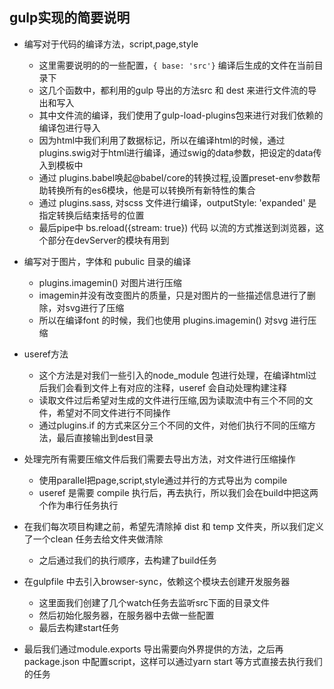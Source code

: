 ## gulp实现的简要说明

- 编写对于代码的编译方法，script,page,style
  - 这里需要说明的的一些配置，`{ base: 'src'}` 编译后生成的文件在当前目录下
  - 这几个函数中，都利用的gulp 导出的方法src 和 dest 来进行文件流的导出和写入
  - 其中文件流的编译，我们使用了gulp-load-plugins包来进行对我们依赖的编译包进行导入
  - 因为html中我们利用了数据标记，所以在编译html的时候，通过plugins.swig对于html进行编译，通过swig的data参数，把设定的data传入到模板中
  - 通过 plugins.babel唤起@babel/core的转换过程,设置preset-env参数帮助转换所有的es6模块，他是可以转换所有新特性的集合
  - 通过 plugins.sass, 对scss 文件进行编译，outputStyle: 'expanded' 是指定转换后结束括号的位置
  - 最后pipe中 bs.reload({stream: true}) 代码 以流的方式推送到浏览器，这个部分在devServer的模块有用到

- 编写对于图片，字体和 pubulic 目录的编译
  - plugins.imagemin() 对图片进行压缩
  - imagemin并没有改变图片的质量，只是对图片的一些描述信息进行了删除，对svg进行了压缩
  - 所以在编译font 的时候，我们也使用 plugins.imagemin() 对svg 进行压缩
- useref方法
  - 这个方法是对我们一些引入的node_module 包进行处理，在编译html过后我们会看到文件上有对应的注释，useref 会自动处理构建注释
  - 读取文件过后希望对生成的文件进行压缩,因为读取流中有三个不同的文件，希望对不同文件进行不同操作
  - 通过plugins.if 的方式来区分三个不同的文件，对他们执行不同的压缩方法，最后直接输出到dest目录
- 处理完所有需要压缩文件后我们需要去导出方法，对文件进行压缩操作
  - 使用parallel把page,script,style通过并行的方式导出为 compile
  - useref 是需要 compile 执行后，再去执行，所以我们会在build中把这两个作为串行任务执行
- 在我们每次项目构建之前，希望先清除掉 dist 和 temp 文件夹，所以我们定义了一个clean 任务去给文件夹做清除
  - 之后通过我们的执行顺序，去构建了build任务
- 在gulpfile 中去引入browser-sync，依赖这个模块去创建开发服务器
  - 这里面我们创建了几个watch任务去监听src下面的目录文件
  - 然后初始化服务器，在服务器中去做一些配置
  - 最后去构建start任务
- 最后我们通过module.exports 导出需要向外界提供的方法，之后再package.json 中配置script，这样可以通过yarn start 等方式直接去执行我们的任务